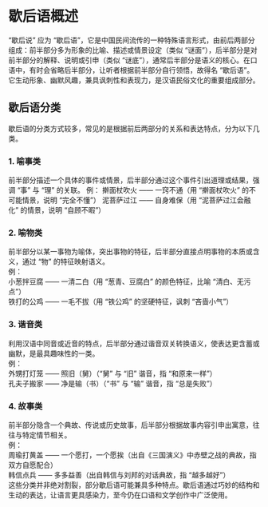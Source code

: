 # 歇后语概述
“歇后说” 应为 “歇后语”，它是中国民间流传的一种特殊语言形式，由前后两部分组成：前半部分多为形象的比喻、描述或情景设定（类似 “谜面”），后半部分是对前半部分的解释、说明或引申（类似 “谜底”），通常后半部分是语义的核心。在口语中，有时会省略后半部分，让听者根据前半部分自行领悟，故得名 “歇后语”。它生动形象、幽默风趣，兼具讽刺性和表现力，是汉语民俗文化的重要组成部分。
## 歇后语分类
歇后语的分类方式较多，常见的是根据前后两部分的关系和表达特点，分为以下几类。

### 1. 喻事类
前半部分描述一个具体的事件或情景，后半部分通过这个事件引出道理或结果，强调 “事” 与 “理” 的关联。
例：
擀面杖吹火 —— 一窍不通（用 “擀面杖吹火” 的不可能情景，说明 “完全不懂”）
泥菩萨过江 —— 自身难保（用 “泥菩萨过江会融化” 的情景，说明 “自顾不暇”）
### 2. 喻物类
前半部分以某一事物为喻体，突出事物的特征，后半部分直接点明事物的本质或含义，通过 “物” 的特征映射语义。  
例：  
小葱拌豆腐 —— 一清二白（用 “葱青、豆腐白” 的颜色特征，比喻 “清白、无污点”）  
铁打的公鸡 —— 一毛不拔（用 “铁公鸡” 的坚硬特征，讽刺 “吝啬小气”）
### 3. 谐音类
利用汉语中同音或近音的特点，后半部分通过谐音双关转换语义，使表达更含蓄或幽默，是最具趣味性的一类。  
例：  
外甥打灯笼 —— 照旧（舅）（“舅” 与 “旧” 谐音，指 “和原来一样”）  
孔夫子搬家 —— 净是输（书）（“书” 与 “输” 谐音，指 “总是失败”）  
### 4. 故事类
前半部分隐含一个典故、传说或历史故事，后半部分根据故事内容引申出寓意，往往与特定情节相关。  
例：  
周瑜打黄盖 —— 一个愿打，一个愿挨（出自《三国演义》中赤壁之战的典故，指双方自愿配合）  
韩信点兵 —— 多多益善（出自韩信与刘邦的对话典故，指 “越多越好”）  
这些分类并非绝对割裂，部分歇后语可能兼具多种特点。歇后语通过巧妙的结构和生动的表达，让语言更具感染力，至今仍在口语和文学创作中广泛使用。  
